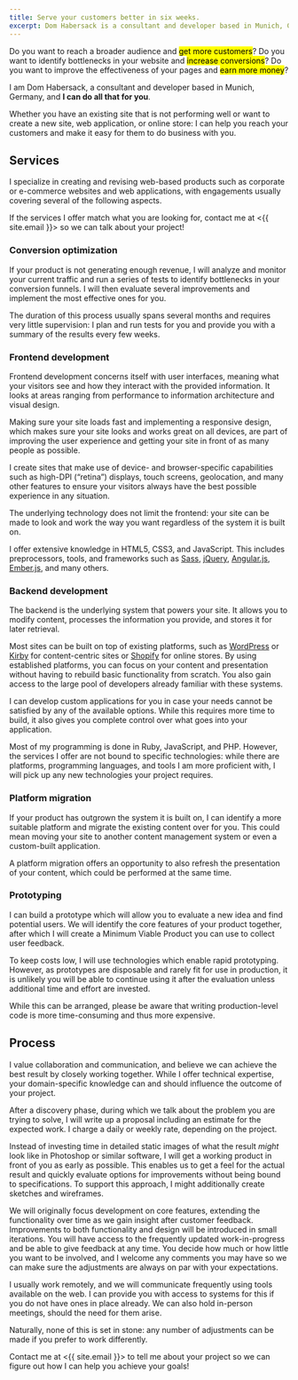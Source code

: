 ```yaml
---
title: Serve your customers better in six weeks.
excerpt: Dom Habersack is a consultant and developer based in Munich, Germany.
---
```

Do you want to reach a broader audience and <mark>get more customers</mark>? Do you want to identify bottlenecks in your website and <mark>increase conversions</mark>? Do you want to improve the effectiveness of your pages and <mark>earn more money</mark>?

I am Dom Habersack, a consultant and developer based in Munich, Germany, and **I can do all that for you**.

Whether you have an existing site that is not performing well or want to create a new site, web application, or online store: I can help you reach your customers and make it easy for them to do business with you.

## Services

I specialize in creating and revising web-based products such as corporate or e-commerce websites and web applications, with engagements usually covering several of the following aspects.

If the services I offer match what you are looking for, contact me at <{{ site.email }}> so we can talk about your project!

### Conversion optimization

If your product is not generating enough revenue, I will analyze and monitor your current traffic and run a series of tests to identify bottlenecks in your conversion funnels. I will then evaluate several improvements and implement the most effective ones for you.

The duration of this process usually spans several months and requires very little supervision: I plan and run tests for you and provide you with a summary of the results every few weeks.

### Frontend development

Frontend development concerns itself with user interfaces, meaning what your visitors see and how they interact with the provided information. It looks at areas ranging from performance to information architecture and visual design.

Making sure your site loads fast and implementing a responsive design, which makes sure your site looks and works great on all devices, are part of improving the user experience and getting your site in front of as many people as possible.

I create sites that make use of device- and browser-specific capabilities such as high-DPI (“retina”) displays, touch screens, geolocation, and many other features to ensure your visitors always have the best possible experience in any situation.

The underlying technology does not limit the frontend: your site can be made to look and work the way you want regardless of the system it is built on.

I offer extensive knowledge in HTML5, CSS3, and JavaScript. This includes preprocessors, tools, and frameworks such as [Sass](http://sass-lang.com/), [jQuery](http://jquery.com/), [Angular.js](http://angularjs.org/), [Ember.js](http://emberjs.com/), and many others.

### Backend development

The backend is the underlying system that powers your site. It allows you to modify content, processes the information you provide, and stores it for later retrieval.

Most sites can be built on top of existing platforms, such as [WordPress](http://wordpress.org/) or [Kirby](http://getkirby.com/) for content-centric sites or [Shopify](http://shopify.com/) for online stores. By using established platforms, you can focus on your content and presentation without having to rebuild basic functionality from scratch. You also gain access to the large pool of developers already familiar with these systems.

I can develop custom applications for you in case your needs cannot be satisfied by any of the available options. While this requires more time to build, it also gives you complete control over what goes into your application.

Most of my programming is done in Ruby, JavaScript, and PHP. However, the services I offer are not bound to specific technologies: while there are platforms, programming languages, and tools I am more proficient with, I will pick up any new technologies your project requires.

### Platform migration

If your product has outgrown the system it is built on, I can identify a more suitable platform and migrate the existing content over for you. This could mean moving your site to another content management system or even a custom-built application.

A platform migration offers an opportunity to also refresh the presentation of your content, which could be performed at the same time.

### Prototyping

I can build a prototype which will allow you to evaluate a new idea and find potential users. We will identify the core features of your product together, after which I will create a Minimum Viable Product you can use to collect user feedback.

To keep costs low, I will use technologies which enable rapid prototyping. However, as prototypes are disposable and rarely fit for use in production, it is unlikely you will be able to continue using it after the evaluation unless additional time and effort are invested.

While this can be arranged, please be aware that writing production-level code is more time-consuming and thus more expensive.

## Process

I value collaboration and communication, and believe we can achieve the best result by closely working together. While I offer technical expertise, your domain-specific knowledge can and should influence the outcome of your project.

After a discovery phase, during which we talk about the problem you are trying to solve, I will write up a proposal including an estimate for the expected work. I charge a daily or weekly rate, depending on the project.

Instead of investing time in detailed static images of what the result _might_ look like in Photoshop or similar software, I will get a working product in front of you as early as possible. This enables us to get a feel for the actual result and quickly evaluate options for improvements without being bound to specifications. To support this approach, I might additionally create sketches and wireframes.

We will originally focus development on core features, extending the functionality over time as we gain insight after customer feedback. Improvements to both functionality and design will be introduced in small iterations. You will have access to the frequently updated work-in-progress and be able to give feedback at any time. You decide how much or how little you want to be involved, and I welcome any comments you may have so we can make sure the adjustments are always on par with your expectations.

I usually work remotely, and we will communicate frequently using tools available on the web. I can provide you with access to systems for this if you do not have ones in place already. We can also hold in-person meetings, should the need for them arise.

Naturally, none of this is set in stone: any number of adjustments can be made if you prefer to work differently.

Contact me at <{{ site.email }}> to tell me about your project so we can figure out how I can help you achieve your goals!
